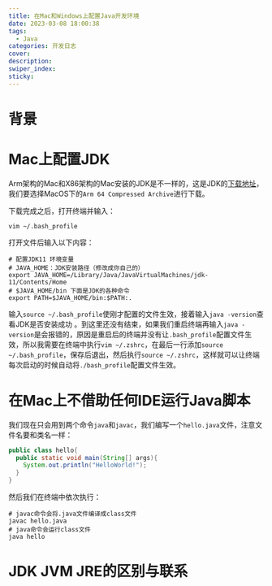 ```yaml
---
title: 在Mac和Windows上配置Java开发环境
date: 2023-03-08 18:00:38
tags:
  - Java
categories: 开发日志
cover:
description: 
swiper_index:
sticky:
---
```


# 背景





# Mac上配置JDK

Arm架构的Mac和X86架构的Mac安装的JDK是不一样的，这是JDK的[下载地址](https://www.oracle.com/java/technologies/downloads/#java11-mac)，我们要选择MacOS下的`Arm 64 Compressed Archive`进行下载。

下载完成之后，打开终端并输入：

```shell
vim ~/.bash_profile
```

打开文件后输入以下内容：

```she
# 配置JDK11 环境变量 
# JAVA_HOME：JDK安装路径（修改成你自己的）
export JAVA_HOME=/Library/Java/JavaVirtualMachines/jdk-11/Contents/Home
# $JAVA_HOME/bin 下面是JDK的各种命令  
export PATH=$JAVA_HOME/bin:$PATH:.

```

输入`source ~/.bash_profile`使刚才配置的文件生效，接着输入`java -version`查看JDK是否安装成功 。到这里还没有结束，如果我们重启终端再输入`java -version`是会报错的，原因是重启后的终端并没有让`.bash_profile`配置文件生效，所以我需要在终端中执行`vim ~/.zshrc`，在最后一行添加`source ~/.bash_profile`，保存后退出，然后执行`source ~/.zshrc`，这样就可以让终端每次启动的时候自动将`./bash_profile`配置文件生效。

# 在Mac上不借助任何IDE运行Java脚本

我们现在只会用到两个命令`java`和`javac`，我们编写一个`hello.java`文件，注意文件名要和类名一样：

```java
public class hello{
  public static void main(String[] args){
    System.out.println("HelloWorld!");
  }
}
```

然后我们在终端中依次执行：

```shell
# javac命令会将.java文件编译成class文件
javac hello.java
# java命令会运行class文件
java hello
```

# JDK JVM JRE的区别与联系
